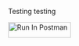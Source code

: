 Testing testing

[<img src="https://run.pstmn.io/button.svg" alt="Run In Postman" style="width: 128px; height: 32px;">](https://god.gw.postman.com/run-collection/30340129-9f204385-6e37-40a8-8c66-c545028aa289?action=collection%2Ffork&source=rip_markdown&collection-url=entityId%3D30340129-9f204385-6e37-40a8-8c66-c545028aa289%26entityType%3Dcollection%26workspaceId%3D3787d95b-f6ee-438c-bb4c-b14f23f41a33#?env%5BBook%20environment%5D=W3sia2V5IjoiYmFzZV91cmwiLCJ2YWx1ZSI6Imh0dHBzOi8vc2ltcGxlLWJvb2tzLWFwaS5nbGl0Y2gubWUiLCJlbmFibGVkIjp0cnVlLCJ0eXBlIjoiZGVmYXVsdCIsInNlc3Npb25WYWx1ZSI6Imh0dHBzOi8vc2ltcGxlLWJvb2tzLWFwaS5nbGl0Y2gubWUiLCJzZXNzaW9uSW5kZXgiOjB9XQ==)

